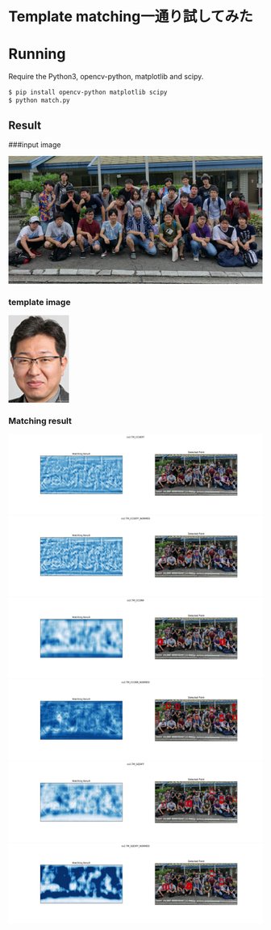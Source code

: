 # Template matching一通り試してみた

# Running

Require the Python3, opencv-python, matplotlib and scipy.

```
$ pip install opencv-python matplotlib scipy
$ python match.py
```

## Result

###input image

![input image](https://raw.githubusercontent.com/ky0615/template_matching_sample/master/screen_shot/image.jpg)

### template image

![input image](https://raw.githubusercontent.com/ky0615/template_matching_sample/master/screen_shot/template.png)

### Matching result

![input image](https://raw.githubusercontent.com/ky0615/template_matching_sample/master/screen_shot/CCOEFF.png)
![input image](https://raw.githubusercontent.com/ky0615/template_matching_sample/master/screen_shot/CCOEFF_NORMED.png)
![input image](https://raw.githubusercontent.com/ky0615/template_matching_sample/master/screen_shot/CCORR.png)
![input image](https://raw.githubusercontent.com/ky0615/template_matching_sample/master/screen_shot/CCORR_NORMED.png)
![input image](https://raw.githubusercontent.com/ky0615/template_matching_sample/master/screen_shot/SQDIFF.png)
![input image](https://raw.githubusercontent.com/ky0615/template_matching_sample/master/screen_shot/SQDIFF_NORMED.png)
